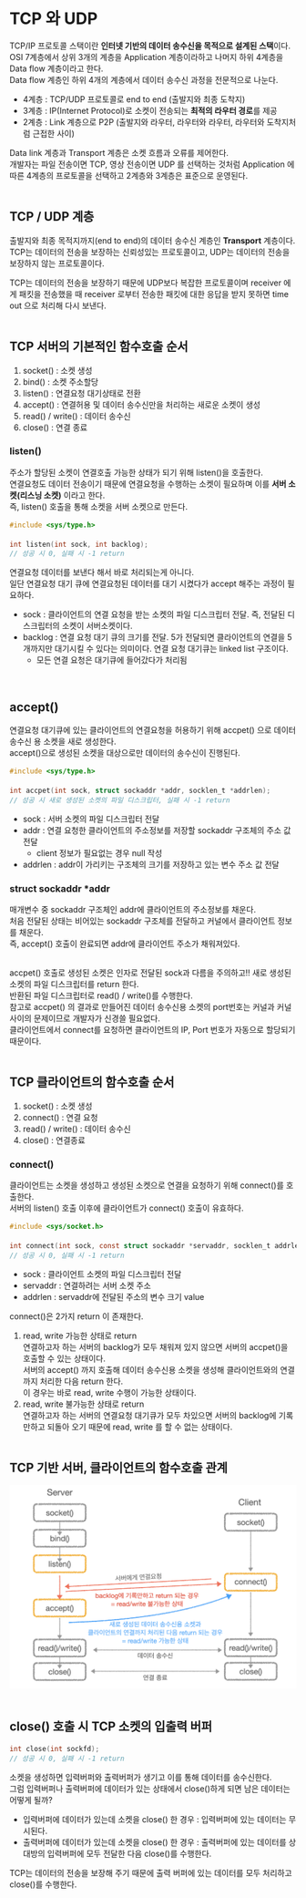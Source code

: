# TCP 와 UDP

TCP/IP 프로토콜 스택이란 **인터넷 기반의 데이터 송수신을 목적으로 설계된 스택**이다.<br>
OSI 7계층에서 상위 3개의 계층을 Application 계층이라하고 나머지 하위 4계층을 Data flow 계층이라고 한다.<br>
Data flow 계층인 하위 4개의 계층에서 데이터 송수신 과정을 전문적으로 나눈다.<br>

- 4계층 : TCP/UDP 프로토콜로 end to end (출발지와 최종 도착지)
- 3계층 : IP(Internet Protocol)로 소켓이 전송되는 **최적의 라우터 경로**를 제공
- 2계층 : Link 계층으로 P2P (출발지와 라우터, 라우터와 라우터, 라우터와 도착지처럼 근접한 사이)

Data link 계층과 Transport 계층은 소켓 흐름과 오류를 제어한다.<br>
개발자는 파일 전송이면 TCP, 영상 전송이면 UDP 를 선택하는 것처럼 Application 에 따른 4계층의 프로토콜을 선택하고 2계층와 3계층은 표준으로 운영된다.<br><br>

## TCP / UDP 계층

출발지와 최종 목적지까지(end to end)의 데이터 송수신 계층인 **Transport** 계층이다.<br>
TCP는 데이터의 전송을 보장하는 신뢰성있는 프로토콜이고, UDP는 데이터의 전송을 보장하지 않는 프로토콜이다.<br>

TCP는 데이터의 전송을 보장하기 때문에 UDP보다 복잡한 프로토콜이며 receiver 에게 패킷을 전송했을 때 receiver 로부터 전송한 패킷에 대한 응답을 받지 못하면 time out 으로 처리해 다시 보낸다.<br><br>

## TCP 서버의 기본적인 함수호출 순서

1. socket() : 소켓 생성
2. bind() : 소켓 주소할당
3. listen() : 연결요청 대기상태로 전환
4. accept() : 연결허용 및 데이터 송수신만을 처리하는 새로운 소켓이 생성
5. read() / write() : 데이터 송수신
6. close() : 연결 종료

### listen()

주소가 할당된 소켓이 연결호출 가능한 상태가 되기 위해 listen()을 호출한다.<br>
연결요청도 데이터 전송이기 때문에 연결요청을 수행하는 소켓이 필요하며 이를 **서버 소켓(리스닝 소켓)** 이라고 한다.<br>
즉, listen() 호출을 통해 소켓을 서버 소켓으로 만든다.<br>

```c
#include <sys/type.h>

int listen(int sock, int backlog);
// 성공 시 0, 실패 시 -1 return
```
연결요청 데이터를 보낸다 해서 바로 처리되는게 아니다.<br>
일단 연결요청 대기 큐에 연결요청된 데이터를 대기 시켰다가 accept 해주는 과정이 필요하다.<br>

- sock : 클라이언트의 연결 요청을 받는 소켓의 파일 디스크립터 전달. 즉, 전달된 디스크립터의 소켓이 서버소켓이다.
- backlog : 연결 요청 대기 큐의 크기를 전달. 5가 전달되면 클라이언트의 연결을 5개까지만 대기시킬 수 있다는 의미이다. 연결 요청 대기큐는 linked list 구조이다.
  - 모든 연결 요청은 대기큐에 들어갔다가 처리됨
<br>

## accept()

연결요청 대기큐에 있는 클라이언트의 연결요청을 허용하기 위해 accpet() 으로 데이터 송수신 용 소켓을 새로 생성한다.<br>
accept()으로 생성된 소켓을 대상으로만 데이터의 송수신이 진행된다.<br>

```c
#include <sys/type.h>

int accpet(int sock, struct sockaddr *addr, socklen_t *addrlen);
// 성공 시 새로 생성된 소켓의 파일 디스크립터, 실패 시 -1 return 
```

- sock : 서버 소켓의 파일 디스크립터 전달
- addr : 연결 요청한 클라이언트의 주소정보를 저장할 sockaddr 구조체의 주소 값 전달
  - client 정보가 필요없는 경우 null 작성
- addrlen : addr이 가리키는 구조체의 크기를 저장하고 있는 변수 주소 값 전달 


### struct sockaddr *addr

매개변수 중 sockaddr 구조체인 addr에 클라이언트의 주소정보를 채운다.<br>
처음 전달된 상태는 비어있는 sockaddr 구조체를 전달하고 커널에서 클라이언트 정보를 채운다.<br>
즉, accept() 호출이 완료되면 addr에 클라이언트 주소가 채워져있다.<br><br>

accpet() 호출로 생성된 소켓은 인자로 전달된 sock과 다름을 주의하고!! 새로 생성된 소켓의 파일 디스크립터를 return 한다.<br>
반환된 파일 디스크립터로 read() / write()를 수행한다.<br>
참고로 accpet() 의 결과로 만들어진 데이터 송수신용 소켓의 port번호는 커널과 커널사이의 문제이므로 개발자가 신경쓸 필요없다.<br>
클라이언트에서 connect를 요청하면 클라이언트의 IP, Port 번호가 자동으로 할당되기 때문이다.<br><br>

## TCP 클라이언트의 함수호출 순서

1. socket() : 소켓 생성
2. connect() : 연결 요청
3. read() / write() : 데이터 송수신
4. close() : 연결종료

### connect()

클라이언트는 소켓을 생성하고 생성된 소켓으로 연결을 요청하기 위해 connect()를 호출한다.<br>
서버의 listen() 호출 이후에 클라이언트가 connect() 호출이 유효하다.<br>

```c
#include <sys/socket.h>

int connect(int sock, const struct sockaddr *servaddr, socklen_t addrlen);
// 성공 시 0, 실패 시 -1 return
```
- sock : 클라이언트 소켓의 파일 디스크립터 전달
- servaddr : 연결하려는 서버 소켓 주소
- addrlen : servaddr에 전달된 주소의 변수 크기 value

connect()은 2가지 return 이 존재한다.<br>

1. read, write 가능한 상태로 return<br>
   연결하고자 하는 서버의 backlog가 모두 채워져 있지 않으면 서버의 accpet()을 호출할 수 있는 상태이다.<br>서버의 accept() 까지 호출해 데이터 송수신용 소켓을 생성해 클라이언트와의 연결까지 처리한 다음 return 한다.<br>이 경우는 바로 read, write 수행이 가능한 상태이다.<br>
2. read, write 불가능한 상태로 return<br>
   연결하고자 하는 서버의 연결요청 대기큐가 모두 차있으면 서버의 backlog에 기록만하고 되돌아 오기 때문에 read, write 를 할 수 없는 상태이다.<br><br>

## TCP 기반 서버, 클라이언트의 함수호출 관계

![png](/_img/tcp_server_client_process.png)
<br><br>

## close() 호출 시 TCP 소켓의 입출력 버퍼

```c
int close(int sockfd);
// 성공 시 0, 실패 시 -1 return
```

소켓을 생성하면 입력버퍼와 출력버퍼가 생기고 이를 통해 데이터를 송수신한다.<br>
그럼 입력버퍼나 출력버퍼에 데이터가 있는 상태에서 close()하게 되면 남은 데이터는 어떻게 될까?<br>

- 입력버퍼에 데이터가 있는데 소켓을 close() 한 경우 : 입력버퍼에 있는 데이터는 무시된다.
- 출력버퍼에 데이터가 있는데 소켓을 close() 한 경우 : 출력버퍼에 있는 데이터를 상대방의 입력버퍼에 모두 전달한 다음 close()를 수행한다.

TCP는 데이터의 전송을 보장해 주기 때문에 출력 버퍼에 있는 데이터를 모두 처리하고 close()를 수행한다.<br>
